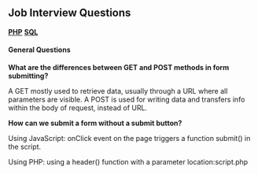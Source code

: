 ## Job Interview Questions

[**PHP**](https://github.com/vgorbic1/Tutorials/blob/master/PHP/interview-questions.md)
[**SQL**](https://github.com/vgorbic1/Tutorials/blob/master/SQL/interview-questions.md)

#### General Questions
**What are the differences between GET and POST methods in form submitting?**

A GET mostly used to retrieve data, usually through a URL where all parameters are visible. A POST is used for writing data and transfers info within the body of request, instead of URL.

**How can we submit a form without a submit button?**

Using JavaScript: onClick event on the page triggers a function submit() in the script.

Using PHP: using a header() function with a parameter location:script.php


